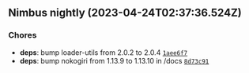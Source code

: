 ## Nimbus nightly (2023-04-24T02:37:36.524Z)

### Chores

- **deps**: bump loader-utils from 2.0.2 to 2.0.4 [`1aee6f7`](https://github.com/NimbusVacuum/Nimbus/commit/1aee6f7f03633261c472c11ea604b5aaec927000)
- **deps**: bump nokogiri from 1.13.9 to 1.13.10 in /docs [`8d73c91`](https://github.com/NimbusVacuum/Nimbus/commit/8d73c91f6526691144df45486a3b8dcd9b62fa91)
